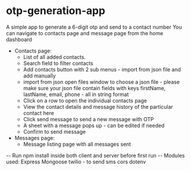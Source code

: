# otp-generation-app
A simple app to generate a 6-digit otp and send to a contact number
You can navigate to contacts page and message page from the home dashboard
* Contacts page: 
	* List of all added contacts.
	* Search field to filter contacts
	* Add contacts button with 2 sub menus - import from json file and add manually
	* import from json open files window to choose a json file - please make sure your json file contain fields with keys firstName, lastName, email, phone - all in string format
	* Click on a row to open the individual contacts page
	* View the contact details and message history of the particular contact here
	* Click send message to send a new message with OTP
	* A sheet with a message pops up - can be edited if needed
	* Confirm to send message
* Messages page:
	* Message listing page with all messages sent
	
-- Run npm install inside both client and server before first run
-- Modules used:
	Express
	Mongoose
	twilio - to send sms
	cors
	dotenv
